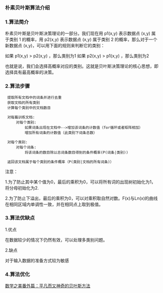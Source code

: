 
### 朴素贝叶斯算法介绍

### 1.算法简介

朴素贝叶斯是贝叶斯决策理论的一部分。我们现在用 p1(x,y) 表示数据点 (x,y) 属于类别 1 的概率，用 p2(x,y) 表示数据点 (x,y) 属于类别 2 的概率，那么对于一个新数据点 (x,y)，可以用下面的规则来判断它的类别：

如果 p1(x,y) > p2(x,y) ，那么类别为1
如果 p2(x,y) > p1(x,y) ，那么类别为2

也就是说，我们会选择高概率对应的类别。这就是贝叶斯决策理论的核心思想，即选择具有最高概率的决策。


### 2.算法步骤

```
 提取所有文档中的词条并进行去重
 获取文档的所有类别
 计算每个类别中的文档数目
 
 对每篇训练文档: 
     对每个类别: 
         如果词条出现在文档中-->增加该词条的计数值（for循环或者矩阵相加）
         增加所有词条的计数值（此类别下词条总数）
         
 对每个类别: 
     对每个词条: 
         将该词条的数目除以总词条数目得到的条件概率(P(词条|类别))
         
 返回该文档属于每个类别的条件概率（P(类别|文档的所有词条)）
```

注意：

1.为了防止其中某个值为0，最后的乘积为0，可以将所有词的出现树初始化为1，将分母初始化为2.

2.为了防止下溢出，最后的乘积为0，可以对乘积取自然对数。F(x)与Ln(x)的曲线在相同区域内单调性一致，并在相同点上取到极值。

### 3.算法优缺点

1.优点

在数据较少的情况下仍然有效，可以处理多类别问题。

2.缺点

对于输入数据的准备方式较为敏感


### 4.算法优化

[数学之美番外篇：平凡而又神奇的贝叶斯方法](http://mindhacks.cn/2008/09/21/the-magical-bayesian-method/)




